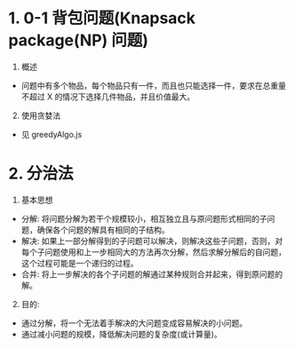 # 1. 0-1 背包问题(Knapsack package(NP) 问题)
1. 概述
- 问题中有多个物品，每个物品只有一件，而且也只能选择一件，要求在总重量不超过 X 的情况下选择几件物品，并且价值最大。

2. 使用贪婪法
- 见 greedyAlgo.js

# 2. 分治法
1. 基本思想
- 分解: 将问题分解为若干个规模较小，相互独立且与原问题形式相同的子问题，确保各个问题的解具有相同的子结构。
- 解决: 如果上一部分解得到的子问题可以解决，则解决这些子问题，否则，对每个子问题使用和上一步相同大的方法再次分解，然后求解分解后的自问题，这个过程可能是一个递归的过程。
- 合并: 将上一步解决的各个子问题的解通过某种规则合并起来，得到原问题的解。

2. 目的:
- 通过分解，将一个无法着手解决的大问题变成容易解决的小问题。
- 通过减小问题的规模，降低解决问题的复杂度(或计算量)。